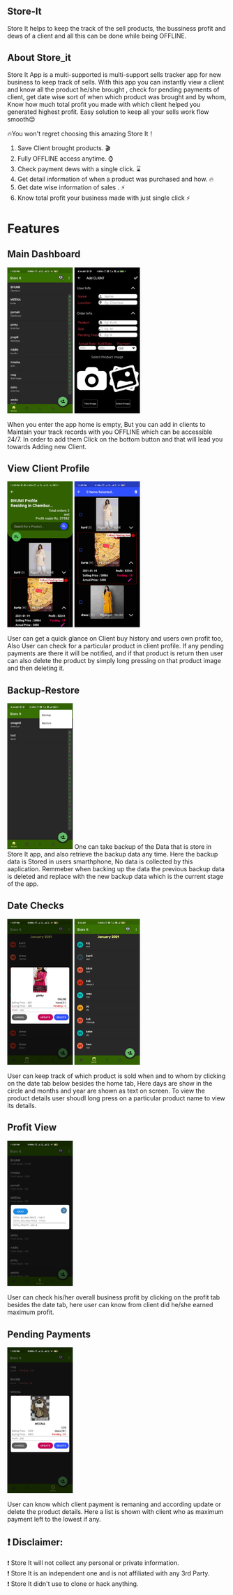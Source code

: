 ## Store-It
  Store It helps to keep the track of the sell products, the bussiness profit and dews of a client and all this can be done while being OFFLINE.
  
  ## About Store_it
  Store It  App is a multi-supported is multi-support sells tracker app for new business to keep track of sells. With this app you can instantly view a client and know all the product he/she brought , check for pending payments  of client, get date wise sort of when which product was brought and by whom, Know how much total profit you made with which client helped you generated highest profit. Easy solution to keep all your sells work flow smooth😊

 🔥You won't regret choosing this amazing Store It！
1. Save Client brought products. 🎬
2. Fully OFFLINE access anytime. ⌚
3. Check payment dews with a single click. ⌛
4. Get detail information of when a product was purchased and how. 🔥
5. Get date wise information of sales . ⚡
6. Know total profit your business made with just single click  ⚡

 # Features
 ## Main Dashboard
 <img src="Images/home.jpg" width="150">  <img src="Images/addClient.jpg" width="150">
 
 When you enter the app home is empty, But you can add in clients to Maintain your track records with you OFFLINE which can be accessible 24/7.  In order to add them Click on the bottom button and that will lead you towards Adding new Client. 
 
## View Client Profile
<img src="Images/ViewProduct.jpg" width="150">  <img src="Images/deleteProduct.jpg" width="150">

User can get a quick glance on Client buy history and users own profit too, Also User can check for a particular product in client profile.
If any pending payments are there it will be notified, and if that product is return then user can also delete the product by simply long pressing on that product image and then deleting it.

 ## Backup-Restore 
 <img src="Images/backUp_restore.jpg" width="150">
One can take backup of the Data that is store in Store It app, and also retrieve the backup data any time. Here the backup data is Stored in users smarthphone, No data is collected by this aaplication.
Remmeber when backing up the data the previous backup data is deleted and replace with the new backup data which is the current stage of the app.

 
 ## Date Checks 
 <img src="Images/dateView.jpg" width="150">  <img src="Images/dates.jpg" width="150">
 
 User can keep track of which product is sold when and to whom by clicking on the date tab below besides the home tab, Here days are show in the circle and months and year are shown as text on screen.
 To view the product details user shoudl long press on a particular product name to view its details.
 
 ## Profit View
 <img src="Images/profitView.jpg" width="150">
 
 User can check his/her overall business profit by clicking on the profit tab besides the date tab, here user can know from client did he/she earned maximum profit.
 
 ## Pending Payments
 <img src="Images/dewsView.jpg" width="150">
 
 User can know which client payment is remaning and according update or delete the product details. Here a list is shown with client who as maximum payment left to the lowest if any.
## ❗ Disclaimer:
❗ Store It  will not collect any personal or private information.  
❗ Store It is an independent one and is not affiliated with any 3rd Party.  
❗ Store It didn't use to clone or hack anything.  
